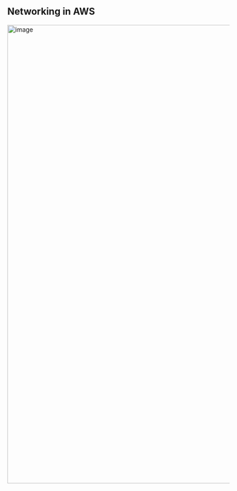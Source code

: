 Networking in AWS 
---

<img width="1891" height="1040" alt="image" src="https://github.com/user-attachments/assets/62720ebf-3431-44e1-8274-bb2aa58f0b1e" />

